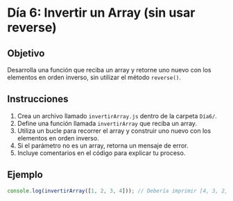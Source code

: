 # Día 6: Invertir un Array (sin usar reverse)

## Objetivo  
Desarrolla una función que reciba un array y retorne uno nuevo con los elementos en orden inverso, sin utilizar el método `reverse()`.

## Instrucciones  
1. Crea un archivo llamado `invertirArray.js` dentro de la carpeta `Día6/`.  
2. Define una función llamada `invertirArray` que reciba un array.  
3. Utiliza un bucle para recorrer el array y construir uno nuevo con los elementos en orden inverso.  
4. Si el parámetro no es un array, retorna un mensaje de error.  
5. Incluye comentarios en el código para explicar tu proceso.

## Ejemplo  
```javascript
console.log(invertirArray([1, 2, 3, 4])); // Debería imprimir [4, 3, 2, 1]
